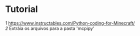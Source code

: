 # Tutorial
  *1* https://www.instructables.com/Python-coding-for-Minecraft/ <br>
  *2* Extráia os arquivos para a pasta 'mcpipy'
